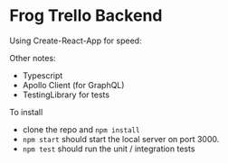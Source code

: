 # Frog Trello Backend

Using Create-React-App for speed:

Other notes:

- Typescript
- Apollo Client (for GraphQL)
- TestingLibrary for tests

To install

- clone the repo and `npm install`
- `npm start` should start the local server on port 3000.
- `npm test` should run the unit / integration tests
